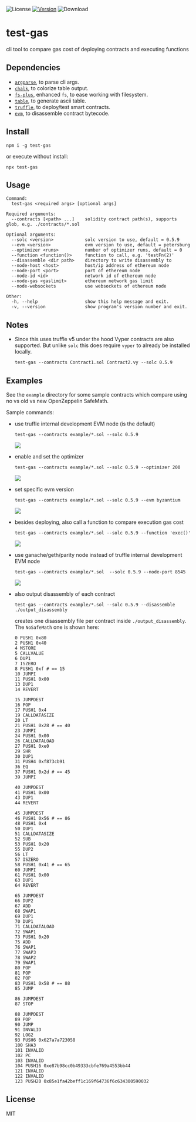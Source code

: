 ![License](https://img.shields.io/github/license/rmi7/test-gas.svg?style=flat-square)
[![Version](https://img.shields.io/npm/v/test-gas.svg?style=flat-square&label=version)](https://www.npmjs.com/package/test-gas)
![Download](https://img.shields.io/npm/dt/test-gas.svg)

# test-gas

cli tool to compare gas cost of deploying contracts and executing functions

## Dependencies

- [`argparse`](https://www.npmjs.com/package/argparse), to parse cli args.
- [`chalk`](https://www.npmjs.com/package/chalk), to colorize table output.
- [`fs-plus`](https://www.npmjs.com/package/fs-plus), enhanced `fs`, to ease working with filesystem.
- [`table`](https://www.npmjs.com/package/table), to generate ascii table.
- [`truffle`](https://www.npmjs.com/package/truffle), to deploy/test smart contracts.
- [`evm`](https://www.npmjs.com/package/evm), to disassemble contract bytecode.

## Install 

```
npm i -g test-gas
```

or execute without install:

```
npx test-gas
```

## Usage 

```
Command:
  test-gas <required args> [optional args]

Required arguments:
  --contracts [<path> ...]    solidity contract path(s), supports glob, e.g. ./contracts/*.sol  
  
Optional arguments:
  --solc <version>            solc version to use, default = 0.5.9
  --evm <version>             evm version to use, default = petersburg
  --optimizer <runs>          number of optimizer runs, default = 0
  --function <function()>     function to call, e.g. 'testFn(2)'
  --disassemble <dir path>    directory to write disassembly to
  --node-host <host>          host/ip address of ethereum node
  --node-port <port>          port of ethereum node
  --node-id <id>              network id of ethereum node
  --node-gas <gaslimit>       ethereum network gas limit
  --node-websockets           use websockets of ethereum node
  
Other:
  -h, --help                  show this help message and exit.
  -v, --version               show program's version number and exit. 
```

## Notes

- Since this uses truffle v5 under the hood Vyper contracts are also supported.
But unlike `solc` this does require `vyper` to already be installed locally.
  
  `test-gas --contracts Contract1.sol Contract2.vy --solc 0.5.9`

## Examples

See the `example` directory for some sample contracts which compare using no vs old vs new OpenZeppelin SafeMath.

Sample commands:
- use truffle internal development EVM node (is the default)

  `test-gas --contracts example/*.sol --solc 0.5.9`
  
  ![](./screenshots/screenshot_default.png)

- enable and set the optimizer

  `test-gas --contracts example/*.sol --solc 0.5.9 --optimizer 200`
  
  ![](./screenshots/screenshot_set_optimizer.png)
  
- set specific evm version

  `test-gas --contracts example/*.sol --solc 0.5.9 --evm byzantium`
  
  ![](./screenshots/screenshot_set_evm.png)

- besides deploying, also call a function to compare execution gas cost

  `test-gas --contracts example/*.sol --solc 0.5.9 --function 'exec()'`
  
  ![](./screenshots/screenshot_exec_function.png)
  
- use ganache/geth/parity node instead of truffle internal development EVM node

  `test-gas --contracts example/*.sol  --solc 0.5.9 --node-port 8545`
  
  ![](./screenshots/screenshot_custom_node.png)
  
- also output disassembly of each contract

  `test-gas --contracts example/*.sol --solc 0.5.9 --disassemble ./output_disassembly`
  
  creates one disassembly file per contract inside `./output_disassembly`. The `NoSafeMath` one is shown here:
  
  ```
  0 PUSH1 0x80
  2 PUSH1 0x40
  4 MSTORE
  5 CALLVALUE
  6 DUP1
  7 ISZERO
  8 PUSH1 0xf # == 15
  10 JUMPI
  11 PUSH1 0x00
  13 DUP1
  14 REVERT

  15 JUMPDEST
  16 POP
  17 PUSH1 0x4
  19 CALLDATASIZE
  20 LT
  21 PUSH1 0x28 # == 40
  23 JUMPI
  24 PUSH1 0x00
  26 CALLDATALOAD
  27 PUSH1 0xe0
  29 SHR
  30 DUP1
  31 PUSH4 0xf873cb91
  36 EQ
  37 PUSH1 0x2d # == 45
  39 JUMPI

  40 JUMPDEST
  41 PUSH1 0x00
  43 DUP1
  44 REVERT

  45 JUMPDEST
  46 PUSH1 0x56 # == 86
  48 PUSH1 0x4
  50 DUP1
  51 CALLDATASIZE
  52 SUB
  53 PUSH1 0x20
  55 DUP2
  56 LT
  57 ISZERO
  58 PUSH1 0x41 # == 65
  60 JUMPI
  61 PUSH1 0x00
  63 DUP1
  64 REVERT

  65 JUMPDEST
  66 DUP2
  67 ADD
  68 SWAP1
  69 DUP1
  70 DUP1
  71 CALLDATALOAD
  72 SWAP1
  73 PUSH1 0x20
  75 ADD
  76 SWAP1
  77 SWAP3
  78 SWAP2
  79 SWAP1
  80 POP
  81 POP
  82 POP
  83 PUSH1 0x58 # == 88
  85 JUMP

  86 JUMPDEST
  87 STOP

  88 JUMPDEST
  89 POP
  90 JUMP
  91 INVALID
  92 LOG2
  93 PUSH6 0x627a7a723058
  100 SHA3
  101 INVALID
  102 PC
  103 INVALID
  104 PUSH16 0xe87b98cc0b49333cbfe769a4553bb44
  121 INVALID
  122 INVALID
  123 PUSH20 0x85e1fa42beff1c169f64736f6c634300590032
  ```
  
## License

MIT